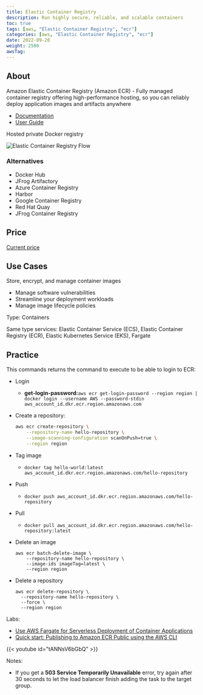 ```yaml
---
title: Elastic Container Registry
description: Run highly secure, reliable, and scalable containers
toc: true
tags: [aws, "Elastic Container Registry", "ecr"]
categories: [aws, "Elastic Container Registry", "ecr"]
date: 2022-09-20
weight: 2500
awsTag:
---
```


## About

Amazon Elastic Container Registry (Amazon ECR) - Fully managed container registry offering high-performance hosting, so you can reliably deploy application images and artifacts anywhere

- [Documentation](https://aws.amazon.com/ecr/)
- [User Guide](https://docs.aws.amazon.com/ecr/?id=docs_gateway)

Hosted private Docker registry

![Elastic Container Registry Flow](https://d1.awsstatic.com/legal/AmazonElasticContainerRegistry/Product-Page-Diagram_Amazon-ECR.2f9e7f26ef78f4dc6f058f7eeb07cf696f6951c1.png)

### Alternatives

- Docker Hub
- JFrog Artifactory
- Azure Container Registry
- Harbor
- Google Container Registry
- Red Hat Quay
- JFrog Container Registry

## Price

[Current price](https://aws.amazon.com/ecr/pricing/)

## Use Cases

Store, encrypt, and manage container images

- Manage software vulnerabilities
- Streamline your deployment workloads
- Manage image lifecycle policies

Type: Containers

Same type services: Elastic Container Service (ECS), Elastic Container Registry (ECR), Elastic Kubernetes Service (EKS), Fargate

## Practice

This commands returns the command to execute to be able to login to ECR:

- Login
  - **get-login-password:**`aws ecr get-login-password --region region | docker login --username AWS --password-stdin aws_account_id.dkr.ecr.region.amazonaws.com`
- Create a repository:

    ```bash
    aws ecr create-repository \
        --repository-name hello-repository \
        --image-scanning-configuration scanOnPush=true \
        --region region
    ```

- Tag image
  - `docker tag hello-world:latest aws_account_id.dkr.ecr.region.amazonaws.com/hello-repository`
- Push
  - `docker push aws_account_id.dkr.ecr.region.amazonaws.com/hello-repository`
- Pull
  - `docker pull aws_account_id.dkr.ecr.region.amazonaws.com/hello-repository:latest`
- Delete an image

    ```
    aws ecr batch-delete-image \
        --repository-name hello-repository \
        --image-ids imageTag=latest \
        --region region
    ```

- Delete a repository

    ```
    aws ecr delete-repository \
      --repository-name hello-repository \
      --force \
      --region region
    ```

Labs:

- [Use AWS Fargate for Serverless Deployment of Container Applications](https://cloudacademy.com/lab/use-aws-fargate-serverless-deployment-container-applications/)
- [Quick start: Publishing to Amazon ECR Public using the AWS CLI](https://docs.aws.amazon.com/AmazonECR/latest/public/getting-started-cli.html)

{{< youtube id="tANNsV6bGbQ" >}}

Notes:

- If you get a **503 Service Temporarily Unavailable** error, try again after 30 seconds to let the load balancer finish adding the task to the target group.
